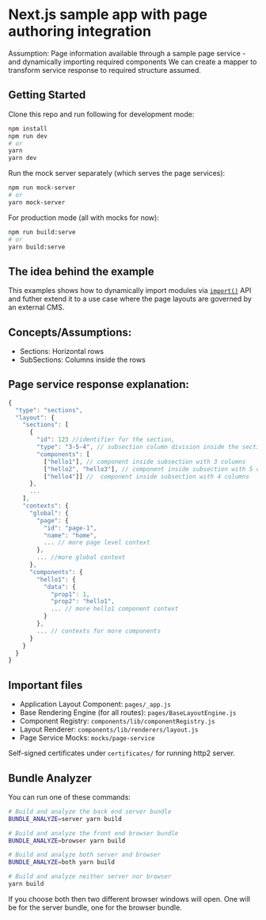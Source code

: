 # Next.js sample app with page authoring integration

Assumption: Page information available through a sample page service - and dynamically importing required components
We can create a mapper to transform service response to required structure assumed.

## Getting Started

Clone this repo and run following for development mode:

```bash
npm install
npm run dev
# or
yarn
yarn dev
```

Run the mock server separately (which serves the page services):

```bash
npm run mock-server
# or
yarn mock-server
```

For production mode (all with mocks for now):

```bash
npm run build:serve
# or
yarn build:serve
```

## The idea behind the example

This examples shows how to dynamically import modules via [`import()`](https://github.com/tc39/proposal-dynamic-import) API and futher extend it to a use case where the page layouts are governed by an external CMS.

## Concepts/Assumptions:

- Sections: Horizontal rows
- SubSections: Columns inside the rows

## Page service response explanation:

```javascript
{
  "type": "sections",
  "layout": {
    "sections": [
      {
        "id": 123 //identifier for the section,
        "type": "3-5-4", // subsection column division inside the section [details above] assuming a 12-column for section
        "components": [
          ["hello1"], // component inside subsection with 3 columns
          ["hello2", "hello3"], // component inside subsection with 5 columns. These components will be stacked vertically.
          ["hello4"]] //  component inside subsection with 4 columns
      },
      ...
    ],
    "contexts": {
      "global": {
        "page": {
          "id": "page-1",
          "name": "home",
          ... // more page level context
        },
        ... //more global context
      },
      "components": {
        "hello1": {
          "data": {
            "prop1": 1,
            "prop2": "hello1",
            ... // more hello1 component context
          }
        },
        ... // contexts for more components
      }
    }
  }
}
```

## Important files

- Application Layout Component: `pages/_app.js`
- Base Rendering Engine (for all routes): `pages/BaseLayoutEngine.js`
- Component Registry: `components/lib/componentRegistry.js`
- Layout Renderer: `components/lib/renderers/layout.js`
- Page Service Mocks: `mocks/page-service`

Self-signed certificates under `certificates/` for running http2 server.

## Bundle Analyzer

You can run one of these commands:

```bash
# Build and analyze the back end server bundle
BUNDLE_ANALYZE=server yarn build

# Build and analyze the front end browser bundle
BUNDLE_ANALYZE=browser yarn build

# Build and analyze both server and browser
BUNDLE_ANALYZE=both yarn build

# Build and analyze neither server nor browser
yarn build
```

If you choose both then two different browser windows will open. One will be for the server bundle, one for the browser bundle.

